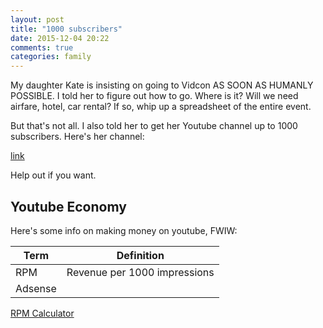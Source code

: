 ```yaml
---
layout: post
title: "1000 subscribers"
date: 2015-12-04 20:22
comments: true
categories: family 
---
```

My daughter Kate is insisting on going to Vidcon AS SOON AS HUMANLY POSSIBLE.  I told her to figure out how to go.  Where is it?  Will we need airfare, hotel, car
rental?  If so, whip up a spreadsheet of the entire event.
<!-- more -->
But that's not all. I also told her to get her Youtube channel up to 1000 subscribers.  Here's her channel:

[link](https://www.youtube.com/channel/UCUfTO1Vg2BA6AA4x16VZUdw)

Help out if you want.

## Youtube Economy
Here's some info on making money on youtube, FWIW:

| Term | Definition |
| ---- | ---------- |
| RPM  | Revenue per 1000 impressions 
| Adsense | 

[RPM Calculator](http://youtubemoney.co/)


<!-- see https://github.com/Shopify/liquid/wiki/Liquid-for-Designers for stuff 
# H1
## H2
[I'm an inline-style link](https://www.google.com)
![alt text](https://github.com/adam-p/markdown-here/raw/master/src/common/images/icon48.png 'Logo Title Text 1')
```javascript
var s = 'JavaScript syntax highlighting';
alert(s);
```
   * an unordered list item (note a newline is required before the list begins)
   1. an ordered list item
| Tables        | Are           | Cool  |
| ------------- |:-------------:| -----:|
| col 3 is      | right-aligned | $1600 |
-->
